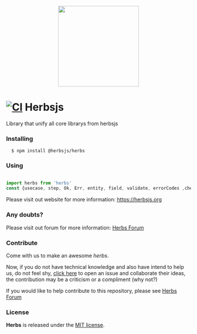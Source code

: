  <p align="center"><img src="https://raw.githubusercontent.com/herbsjs/herbs/main/docs/logo.png" height="220"></p>

# [![CI](https://github.com/herbsjs/herbs/actions/workflows/ci.yml/badge.svg?branch=main)](https://github.com/herbsjs/herbs/actions/workflows/ci.yml) Herbsjs

Library that unify all core librarys from herbsjs

### Installing
```
  $ npm install @herbsjs/herbs
```

### Using

``` javascript

import herbs from 'herbs'
const {usecase, step, Ok, Err, entity, field, validate, errorCodes ,checker} = herbs

```

Please visit out website for more information: https://herbsjs.org


### Any doubts?

Please visit out forum for more information: [Herbs Forum](https://github.com/herbsjs/forum/discussions)


### Contribute

Come with us to make an awesome *herbs*.

Now, if you do not have technical knowledge and also have intend to help us, do not feel shy, [click here](https://github.com/herbsjs/forum/discussions/categories/q-a) to open an issue and collaborate their ideas, the contribution may be a criticism or a compliment (why not?)

If you would like to help contribute to this repository, please see [Herbs Forum](https://github.com/herbsjs/forum/discussions/categories/ideas)


### License

**Herbs** is released under the
[MIT license](https://github.com/herbsjs/herbs/blob/main/LICENSE.md).
